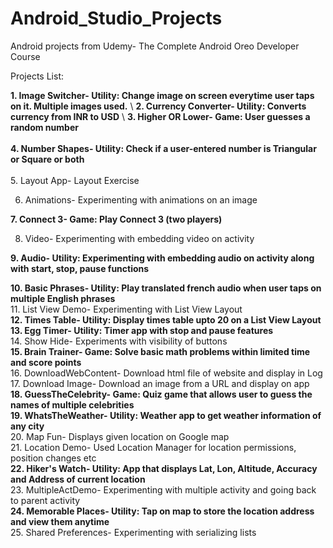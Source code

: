 # Android_Studio_Projects
Android projects from Udemy- The Complete Android Oreo Developer Course  

Projects List:  

**1. Image Switcher-      Utility: Change image on screen everytime user taps on it. Multiple images used.**  \\
**2. Currency Converter-  Utility: Converts currency from INR to USD**  \\
**3. Higher OR Lower-     Game: User guesses a random number**  
\
**4. Number Shapes-       Utility: Check if a user-entered number is Triangular or Square or both**  
\
5. Layout App-          Layout Exercise  

6. Animations-          Experimenting with animations on an image  

**7. Connect 3-           Game: Play Connect 3 (two players)**  

8. Video-               Experimenting with embedding video on activity  

**9. Audio-               Utility: Experimenting with embedding audio on activity along with start, stop, pause functions**  

**10. Basic Phrases-      Utility: Play translated french audio when user taps on multiple English phrases**  
11. List View Demo-     Experimenting with List View Layout  
**12. Times Table-        Utility: Display times table upto 20 on a List View Layout**  
**13. Egg Timer-          Utility: Timer app with stop and pause features**  
14. Show Hide-          Experiments with visibility of buttons  
**15. Brain Trainer-      Game: Solve basic math problems within limited time and score points**  
16. DownloadWebContent- Download html file of website and display in Log  
17. Download Image-     Download an image from a URL and display on app  
**18. GuessTheCelebrity-  Game: Quiz game that allows user to guess the names of multiple celebrities**  
**19. WhatsTheWeather-    Utility: Weather app to get weather information of any city**  
20. Map Fun-            Displays given location on Google map  
21. Location Demo-      Used Location Manager for location permissions, position changes etc  
**22. Hiker's Watch-      Utility: App that displays Lat, Lon, Altitude, Accuracy and Address of current location**  
23. MultipleActDemo-    Experimenting with multiple activity and going back to parent activity  
**24. Memorable Places-   Utility: Tap on map to store the location address and view them anytime**  
25. Shared Preferences- Experimenting with serializing lists  
